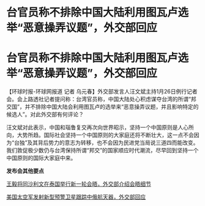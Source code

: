 # 台官员称不排除中国大陆利用图瓦卢选举“恶意操弄议题”，外交部回应

# 台官员称不排除中国大陆利用图瓦卢选举“恶意操弄议题”，外交部回应

【环球时报-环球网报道 记者
乌元春】外交部发言人汪文斌主持1月26日例行记者会。会上路透社记者提问称：台湾官员称，中国大陆处心积虑谋夺台湾的所谓“邦交国”，并不排除中国大陆会利用图瓦卢的选举来“恶意操弄议题，并且影响特定的候选人”。对此外交部有何评论？

汪文斌对此表示，中国和瑙鲁复交再次向世界昭示，坚持一个中国原则是人心所向，大势所趋。国际社会坚持一个中国原则的大家庭还将不断壮大，这一点不会因为“台独”及其背后势力的意志为转移，也不会因为民进党当局说三道四而能改变。我们敦促极少数仍与台湾保持所谓“邦交”的国家顺应时代潮流，尽早回到坚持一个中国原则的国际大家庭中来。

**发布会其他要点**

[王毅将同沙利文在泰国举行新一轮会晤，外交部介绍会晤细节 ](https://news.qq.com/rain/a/20240126A057SH00)

[美国太空军发射新型预警卫星跟踪中俄航天器，外交部回应 ](https://news.qq.com/rain/a/20240126A055NN00)

